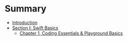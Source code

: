 # Summary

* [Introduction](README.md)
* [Section I: Swift Basics](chapter1.md)
  * [Chapter 1, Coding Essentials & Playground Basics](chapter1/chapter-1-coding-essentials-and-playground-basics.md)

